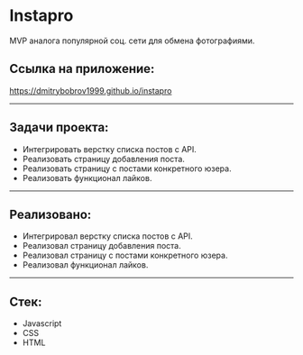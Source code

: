 # Instapro

MVP аналога популярной соц. сети для обмена фотографиями.

## Ссылка на приложение:

https://dmitrybobrov1999.github.io/instapro

____

## Задачи проекта:

* Интегрировать верстку списка постов с API.
* Реализовать страницу добавления поста.
* Реализовать страницу с постами конкретного юзера.
* Реализовать функционал лайков.
____

## Реализовано:

* Интегрировал верстку списка постов с API.
* Реализовал страницу добавления поста.
* Реализовал страницу с постами конкретного юзера.
* Реализовал функционал лайков.

____

## Стек:

* Javascript
* CSS
* HTML
